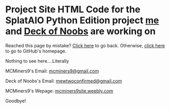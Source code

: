 # Project Site HTML Code for the SplatAIO Python Edition project [me](https://github.com/MCMiners9) and [Deck of Noobs](https://github.com/DeckOfNoobs) are working on
Reached this page by mistake? [Click here](https://github.com/MCMiners9/Splat-AIO) to go back. Otherwise, [click here](https://github.com) to go to GitHub's homepage.

Nothing to see here....Literally

MCMiners9's Email: [mcminers9@gmail.com](mailto:mcminers9@gmail.com)

Deck of Noobs's Email: [mewtwoconfirmed@gmail.com](mailto:mewtwoconfirmed@gmail.com)

MCMiners9's Wepage: [mcminers9site.weebly.com](http://mcminers9site.weebly.com)


Goodbye!
